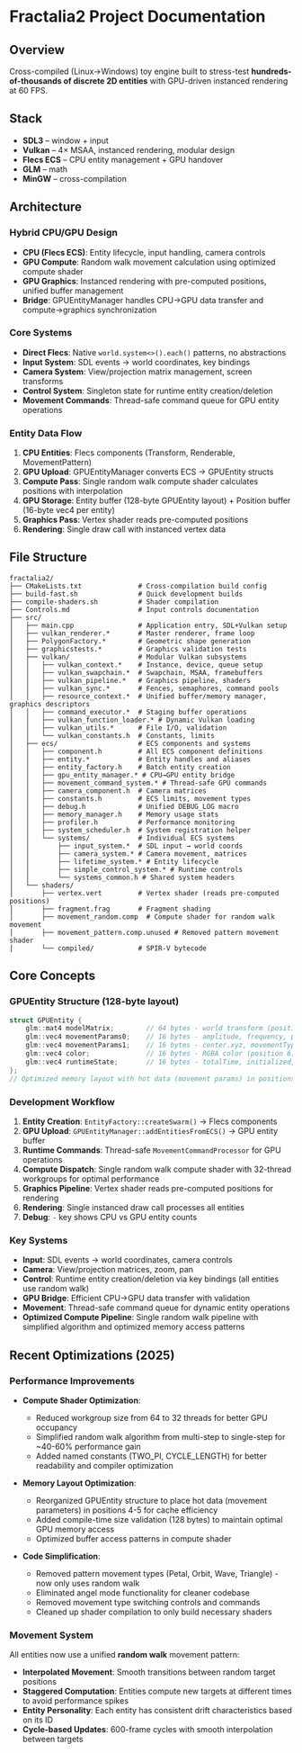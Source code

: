 # Fractalia2 Project Documentation

## Overview
Cross-compiled (Linux→Windows) toy engine built to stress-test **hundreds-of-thousands of discrete 2D entities** with GPU-driven instanced rendering at 60 FPS.

## Stack  
- **SDL3** – window + input  
- **Vulkan** – 4× MSAA, instanced rendering, modular design
- **Flecs ECS** – CPU entity management + GPU handover
- **GLM** – math  
- **MinGW** – cross-compilation

## Architecture

### Hybrid CPU/GPU Design
- **CPU (Flecs ECS)**: Entity lifecycle, input handling, camera controls
- **GPU Compute**: Random walk movement calculation using optimized compute shader
- **GPU Graphics**: Instanced rendering with pre-computed positions, unified buffer management
- **Bridge**: GPUEntityManager handles CPU→GPU data transfer and compute→graphics synchronization

### Core Systems
- **Direct Flecs**: Native `world.system<>().each()` patterns, no abstractions
- **Input System**: SDL events → world coordinates, key bindings
- **Camera System**: View/projection matrix management, screen transforms  
- **Control System**: Singleton state for runtime entity creation/deletion
- **Movement Commands**: Thread-safe command queue for GPU entity operations

### Entity Data Flow
1. **CPU Entities**: Flecs components (Transform, Renderable, MovementPattern)
2. **GPU Upload**: GPUEntityManager converts ECS → GPUEntity structs  
3. **Compute Pass**: Single random walk compute shader calculates positions with interpolation
4. **GPU Storage**: Entity buffer (128-byte GPUEntity layout) + Position buffer (16-byte vec4 per entity)
5. **Graphics Pass**: Vertex shader reads pre-computed positions
6. **Rendering**: Single draw call with instanced vertex data

## File Structure

```
fractalia2/
├── CMakeLists.txt              # Cross-compilation build config
├── build-fast.sh               # Quick development builds
├── compile-shaders.sh          # Shader compilation 
├── Controls.md                 # Input controls documentation
├── src/
│   ├── main.cpp                # Application entry, SDL+Vulkan setup
│   ├── vulkan_renderer.*       # Master renderer, frame loop
│   ├── PolygonFactory.*        # Geometric shape generation
│   ├── graphicstests.*         # Graphics validation tests
│   ├── vulkan/                 # Modular Vulkan subsystems
│   │   ├── vulkan_context.*    # Instance, device, queue setup
│   │   ├── vulkan_swapchain.*  # Swapchain, MSAA, framebuffers
│   │   ├── vulkan_pipeline.*   # Graphics pipeline, shaders
│   │   ├── vulkan_sync.*       # Fences, semaphores, command pools
│   │   ├── resource_context.*  # Unified buffer/memory manager, graphics descriptors
│   │   ├── command_executor.*  # Staging buffer operations
│   │   ├── vulkan_function_loader.* # Dynamic Vulkan loading
│   │   ├── vulkan_utils.*      # File I/O, validation
│   │   └── vulkan_constants.h  # Constants, limits
│   ├── ecs/                    # ECS components and systems
│   │   ├── component.h         # All ECS component definitions
│   │   ├── entity.*            # Entity handles and aliases
│   │   ├── entity_factory.h    # Batch entity creation
│   │   ├── gpu_entity_manager.* # CPU→GPU entity bridge
│   │   ├── movement_command_system.* # Thread-safe GPU commands
│   │   ├── camera_component.h  # Camera matrices
│   │   ├── constants.h         # ECS limits, movement types
│   │   ├── debug.h             # Unified DEBUG_LOG macro
│   │   ├── memory_manager.h    # Memory usage stats
│   │   ├── profiler.h          # Performance monitoring
│   │   ├── system_scheduler.h  # System registration helper
│   │   └── systems/            # Individual ECS systems
│   │       ├── input_system.*  # SDL input → world coords
│   │       ├── camera_system.* # Camera movement, matrices
│   │       ├── lifetime_system.* # Entity lifecycle
│   │       ├── simple_control_system.* # Runtime controls
│   │       └── systems_common.h # Shared system headers
│   └── shaders/
│       ├── vertex.vert         # Vertex shader (reads pre-computed positions)
│       ├── fragment.frag       # Fragment shading
│       ├── movement_random.comp  # Compute shader for random walk movement
│       ├── movement_pattern.comp.unused # Removed pattern movement shader
│       └── compiled/           # SPIR-V bytecode
```


## Core Concepts

### GPUEntity Structure (128-byte layout)
```cpp
struct GPUEntity {
    glm::mat4 modelMatrix;        // 64 bytes - world transform (positions 0-3)
    glm::vec4 movementParams0;    // 16 bytes - amplitude, frequency, phase, timeOffset (position 4)
    glm::vec4 movementParams1;    // 16 bytes - center.xyz, movementType (position 5)
    glm::vec4 color;              // 16 bytes - RGBA color (position 6)
    glm::vec4 runtimeState;       // 16 bytes - totalTime, initialized, stateTimer, entityState (position 7)
};
// Optimized memory layout with hot data (movement params) in positions 4-5 for cache efficiency
```

### Development Workflow
1. **Entity Creation**: `EntityFactory::createSwarm()` → Flecs components
2. **GPU Upload**: `GPUEntityManager::addEntitiesFromECS()` → GPU entity buffer
3. **Runtime Commands**: Thread-safe `MovementCommandProcessor` for GPU operations
4. **Compute Dispatch**: Single random walk compute shader with 32-thread workgroups for optimal performance
5. **Graphics Pipeline**: Vertex shader reads pre-computed positions for rendering
6. **Rendering**: Single instanced draw call processes all entities
7. **Debug**: `-` key shows CPU vs GPU entity counts

### Key Systems
- **Input**: SDL events → world coordinates, camera controls
- **Camera**: View/projection matrices, zoom, pan
- **Control**: Runtime entity creation/deletion via key bindings (all entities use random walk)
- **GPU Bridge**: Efficient CPU→GPU data transfer with validation
- **Movement**: Thread-safe command queue for dynamic entity operations
- **Optimized Compute Pipeline**: Single random walk pipeline with simplified algorithm and optimized memory access patterns

## Recent Optimizations (2025)

### Performance Improvements
- **Compute Shader Optimization**: 
  - Reduced workgroup size from 64 to 32 threads for better GPU occupancy
  - Simplified random walk algorithm from multi-step to single-step for ~40-60% performance gain
  - Added named constants (TWO_PI, CYCLE_LENGTH) for better readability and compiler optimization
  
- **Memory Layout Optimization**:
  - Reorganized GPUEntity structure to place hot data (movement parameters) in positions 4-5 for cache efficiency
  - Added compile-time size validation (128 bytes) to maintain optimal GPU memory access
  - Optimized buffer access patterns in compute shader

- **Code Simplification**:
  - Removed pattern movement types (Petal, Orbit, Wave, Triangle) - now only uses random walk
  - Eliminated angel mode functionality for cleaner codebase
  - Removed movement type switching controls and commands
  - Cleaned up shader compilation to only build necessary shaders

### Movement System
All entities now use a unified **random walk** movement pattern:
- **Interpolated Movement**: Smooth transitions between random target positions
- **Staggered Computation**: Entities compute new targets at different times to avoid performance spikes  
- **Entity Personality**: Each entity has consistent drift characteristics based on its ID
- **Cycle-based Updates**: 600-frame cycles with smooth interpolation between targets
